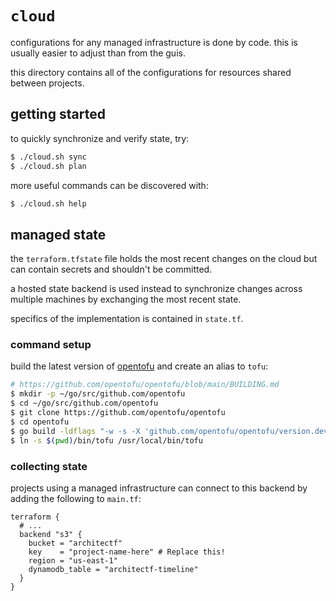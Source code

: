 # `cloud`

configurations for any managed infrastructure is done by code. this is usually
easier to adjust than from the guis.

this directory contains all of the configurations for resources shared between
projects.

## getting started

to quickly synchronize and verify state, try:

```sh
$ ./cloud.sh sync
$ ./cloud.sh plan
```

more useful commands can be discovered with:

```sh
$ ./cloud.sh help
```

## managed state

the `terraform.tfstate` file holds the most recent changes on the cloud but can
contain secrets and shouldn't be committed.

a hosted state backend is used instead to synchronize changes across multiple
machines by exchanging the most recent state.

specifics of the implementation is contained in `state.tf`.

### command setup

build the latest version of [opentofu][opentofu] and create an alias to `tofu`:

```sh
# https://github.com/opentofu/opentofu/blob/main/BUILDING.md
$ mkdir -p ~/go/src/github.com/opentofu
$ cd ~/go/src/github.com/opentofu
$ git clone https://github.com/opentofu/opentofu
$ cd opentofu
$ go build -ldflags "-w -s -X 'github.com/opentofu/opentofu/version.dev=no'" -o bin/tofu .
$ ln -s $(pwd)/bin/tofu /usr/local/bin/tofu
```

### collecting state

projects using a managed infrastructure can connect to this backend by adding
the following to `main.tf`:

```hcl
terraform {
  # ...
  backend "s3" {
    bucket = "architectf"
    key    = "project-name-here" # Replace this!
    region = "us-east-1"
    dynamodb_table = "architectf-timeline"
  }
}
```

[opentofu]: https://github.com/opentofu/opentofu

